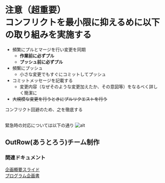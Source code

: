 # 注意（超重要）<br>コンフリクトを最小限に抑えるめに以下の取り組みを実施する
* 頻繁にプルとマージを行い変更を同期
  * **作業前に必ずプル**
  * **プッシュ前に必ずプル**
* 頻繫にプッシュ
  * 小さな変更でもすぐにコミットしてプッシュ
* コミットメッセージを記載する
  * 変更内容（なぜそのような変更加えたか、その意図等）をなるべく詳しく簡潔に
* ~~大規模な変更を行うときにプルリクエストを行う~~

コンフリクト回避のため、之を徹底する<br>
<br>

緊急時の対応については以下の通り
![alt](https://raw.githubusercontent.com/louim/in-case-of-fire/refs/heads/master/in_case_of_fire.png)

## OutRow(あうとろう)チーム制作

### 関連ドキュメント
[企画概要スライド](https://chat.google.com/room/AAAAIWJng-Q/b_NZlv9vm64/b_NZlv9vm64)<br>
[プログラム企画書](https://docs.google.com/document/d/10bhXitljOsIJgPHLzCE6j7YDnNpv7NYCNLT1jDfKky8/edit)
